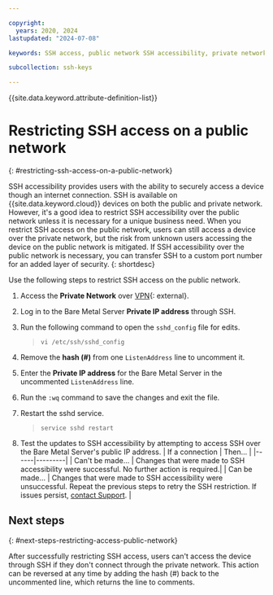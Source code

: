 ```yaml
---

copyright:
  years: 2020, 2024
lastupdated: "2024-07-08"

keywords: SSH access, public network SSH accessibility, private network

subcollection: ssh-keys

---
```


{{site.data.keyword.attribute-definition-list}}

# Restricting SSH access on a public network
{: #restricting-ssh-access-on-a-public-network}

SSH accessibility provides users with the ability to securely access a device though an internet connection. SSH is available on {{site.data.keyword.cloud}} devices on both the public and private network. However, it's a good idea to restrict SSH accessibility over the public network unless it is necessary for a unique business need. When you restrict SSH access on the public network, users can still access a device over the private network, but the risk from unknown users accessing the device on the public network is mitigated. If SSH accessibility over the public network is necessary, you can transfer SSH to a custom port number for an added layer of security.
{: shortdesc}

Use the following steps to restrict SSH access on the public network.

1. Access the **Private Network** over [VPN](https://www.ibm.com/products/vpn-access){: external}.
2. Log in to the Bare Metal Server **Private IP address** through SSH.
3. Run the following command to open the `sshd_config` file for edits.

   > `vi /etc/ssh/sshd_config`

4. Remove the **hash (#)** from one `ListenAddress` line to uncomment it.
5. Enter the **Private IP address** for the Bare Metal Server in the uncommented `ListenAddress` line.
6. Run the `:wq` command to save the changes and exit the file.
7. Restart the sshd service.

   > `service sshd restart`

8. Test the updates to SSH accessibility by attempting to access SSH over the Bare Metal Server's public IP address.
   | If a connection | Then... |
   |------|---------|
   | Can't be made... | Changes that were made to SSH accessibility were successful. No further action is required.|
   | Can be made... | Changes that were made to SSH accessibility were unsuccessful. Repeat the previous steps to retry the SSH restriction. If issues persist, [contact Support](/docs/get-support?topic=get-support-using-avatar). |

## Next steps
{: #next-steps-restricting-access-public-network}

After successfully restricting SSH access, users can't access the device through SSH if they don't connect through the private network. This action can be reversed at any time by adding the hash (#) back to the uncommented line, which returns the line to comments.
